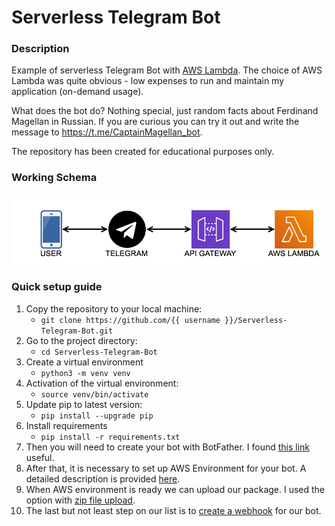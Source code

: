 # Serverless Telegram Bot

### Description
Example of serverless Telegram Bot with [AWS Lambda](https://aws.amazon.com/lambda/?nc1=h_ls). The choice of AWS Lambda was quite obvious - low expenses to run and maintain my application (on-demand usage).

What does the bot do? Nothing special, just random facts about Ferdinand Magellan in Russian. If you are curious you can try it out and write the message to https://t.me/CaptainMagellan_bot.

The repository has been created for educational purposes only.

### Working Schema 

![](pics/serverless_telegram_bot.png)

### Quick setup guide

1. Copy the repository to your local machine:
    * `git clone https://github.com/{{ username }}/Serverless-Telegram-Bot.git`
2. Go to the project directory:
    * `cd Serverless-Telegram-Bot`
3. Create a virtual environment
    * `python3 -m venv venv`
4. Activation of the virtual environment:
    * `source venv/bin/activate`
6. Update pip to latest version:
    * `pip install --upgrade pip`
7. Install requirements
    * `pip install -r requirements.txt`
8. Then you will need to create your bot with BotFather. I found [this link](https://medium.com/@zarakhovych.alexander/create-a-telegram-bot-through-botfather-885b3faf8658) useful.
9. After that, it is necessary to set up AWS Environment for your bot. A detailed description is provided [here](https://levelup.gitconnected.com/simple-telegram-bot-with-python-and-aws-lambda-5eab1066b466).
10. When AWS environment is ready we can upload our package. I used the option with [zip file upload](https://docs.aws.amazon.com/lambda/latest/dg/gettingstarted-package.html). 
10. The last but not least step on our list is to [create a webhook](https://youtu.be/oYMgw4M4cD0) for our bot. 
